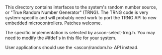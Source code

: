 
This directory contains interfaces to the system's random number source,
or "True Random Number Generator" (TRNG).  The TRNG code is very
system-specific and will probably need work to port the TRNG API
to new embedded microcontrollers.  Patches welcome.

The specific implementation is selected by ascon-select-trng.h.
You may need to modify the #ifdef's in this file for your system.

User applications should use the <ascon/random.h> API instead.
